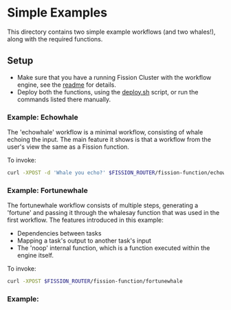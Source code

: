 # Simple Examples
This directory contains two simple example workflows (and two whales!), along with the required functions.

## Setup
- Make sure that you have a running Fission Cluster with the workflow engine, see the [readme](../../README.md) for details.
- Deploy both the functions, using the [deploy.sh](./deploy.sh) script, or run the commands listed there manually.

### Example: Echowhale
The 'echowhale' workflow is a minimal workflow, consisting of whale echoing the input.
The main feature it shows is that a workflow from the user's view the same as a Fission function.

To invoke:
```bash
curl -XPOST -d 'Whale you echo?' $FISSION_ROUTER/fission-function/echowhale
```

### Example: Fortunewhale
The fortunewhale workflow consists of multiple steps, generating a 'fortune' and passing it through the whalesay function that was used in the first workflow.
The features introduced in this example:
- Dependencies between tasks
- Mapping a task's output to another task's input
- The 'noop' internal function, which is a function executed within the engine itself.

To invoke:
```bash
curl -XPOST $FISSION_ROUTER/fission-function/fortunewhale
```

### Example: 
